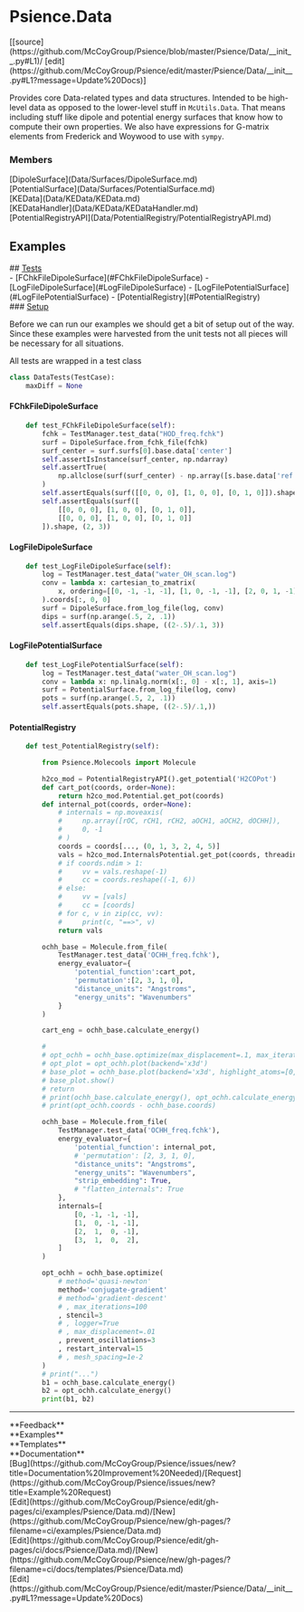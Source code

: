 # <a id="Psience.Data">Psience.Data</a> 
<div class="docs-source-link" markdown="1">
[[source](https://github.com/McCoyGroup/Psience/blob/master/Psience/Data/__init__.py#L1)/
[edit](https://github.com/McCoyGroup/Psience/edit/master/Psience/Data/__init__.py#L1?message=Update%20Docs)]
</div>
    
Provides core Data-related types and data structures.
Intended to be high-level data as opposed to the lower-level stuff in `McUtils.Data`.
That means including stuff like dipole and potential energy surfaces that know how to compute their own properties.
We also have expressions for G-matrix elements from Frederick and Woywood to use with `sympy`.

### Members
<div class="container alert alert-secondary bg-light">
  <div class="row">
   <div class="col" markdown="1">
[DipoleSurface](Data/Surfaces/DipoleSurface.md)   
</div>
   <div class="col" markdown="1">
[PotentialSurface](Data/Surfaces/PotentialSurface.md)   
</div>
   <div class="col" markdown="1">
[KEData](Data/KEData/KEData.md)   
</div>
</div>
  <div class="row">
   <div class="col" markdown="1">
[KEDataHandler](Data/KEData/KEDataHandler.md)   
</div>
   <div class="col" markdown="1">
[PotentialRegistryAPI](Data/PotentialRegistry/PotentialRegistryAPI.md)   
</div>
   <div class="col" markdown="1">
   
</div>
</div>
</div>





## Examples













<div class="collapsible-section">
 <div class="collapsible-section collapsible-section-header" markdown="1">
## <a class="collapse-link" data-toggle="collapse" href="#Tests-a4c45e" markdown="1"> Tests</a> <a class="float-right" data-toggle="collapse" href="#Tests-a4c45e"><i class="fa fa-chevron-down"></i></a>
 </div>
 <div class="collapsible-section collapsible-section-body collapse show" id="Tests-a4c45e" markdown="1">
 - [FChkFileDipoleSurface](#FChkFileDipoleSurface)
- [LogFileDipoleSurface](#LogFileDipoleSurface)
- [LogFilePotentialSurface](#LogFilePotentialSurface)
- [PotentialRegistry](#PotentialRegistry)

<div class="collapsible-section">
 <div class="collapsible-section collapsible-section-header" markdown="1">
### <a class="collapse-link" data-toggle="collapse" href="#Setup-f16755" markdown="1"> Setup</a> <a class="float-right" data-toggle="collapse" href="#Setup-f16755"><i class="fa fa-chevron-down"></i></a>
 </div>
 <div class="collapsible-section collapsible-section-body collapse show" id="Setup-f16755" markdown="1">
 
Before we can run our examples we should get a bit of setup out of the way.
Since these examples were harvested from the unit tests not all pieces
will be necessary for all situations.

All tests are wrapped in a test class
```python
class DataTests(TestCase):
    maxDiff = None
```

 </div>
</div>

#### <a name="FChkFileDipoleSurface">FChkFileDipoleSurface</a>
```python
    def test_FChkFileDipoleSurface(self):
        fchk = TestManager.test_data("HOD_freq.fchk")
        surf = DipoleSurface.from_fchk_file(fchk)
        surf_center = surf.surfs[0].base.data['center']
        self.assertIsInstance(surf_center, np.ndarray)
        self.assertTrue(
            np.allclose(surf(surf_center) - np.array([s.base.data['ref'] for s in surf.surfs]), 0.)
        )
        self.assertEquals(surf([[0, 0, 0], [1, 0, 0], [0, 1, 0]]).shape, (1, 3))
        self.assertEquals(surf([
            [[0, 0, 0], [1, 0, 0], [0, 1, 0]],
            [[0, 0, 0], [1, 0, 0], [0, 1, 0]]
        ]).shape, (2, 3))
```

#### <a name="LogFileDipoleSurface">LogFileDipoleSurface</a>
```python
    def test_LogFileDipoleSurface(self):
        log = TestManager.test_data("water_OH_scan.log")
        conv = lambda x: cartesian_to_zmatrix(
            x, ordering=[[0, -1, -1, -1], [1, 0, -1, -1], [2, 0, 1, -1]]
        ).coords[:, 0, 0]
        surf = DipoleSurface.from_log_file(log, conv)
        dips = surf(np.arange(.5, 2, .1))
        self.assertEquals(dips.shape, ((2-.5)/.1, 3))
```

#### <a name="LogFilePotentialSurface">LogFilePotentialSurface</a>
```python
    def test_LogFilePotentialSurface(self):
        log = TestManager.test_data("water_OH_scan.log")
        conv = lambda x: np.linalg.norm(x[:, 0] - x[:, 1], axis=1)
        surf = PotentialSurface.from_log_file(log, conv)
        pots = surf(np.arange(.5, 2, .1))
        self.assertEquals(pots.shape, ((2-.5)/.1,))
```

#### <a name="PotentialRegistry">PotentialRegistry</a>
```python
    def test_PotentialRegistry(self):

        from Psience.Molecools import Molecule

        h2co_mod = PotentialRegistryAPI().get_potential('H2COPot')
        def cart_pot(coords, order=None):
            return h2co_mod.Potential.get_pot(coords)
        def internal_pot(coords, order=None):
            # internals = np.moveaxis(
            #     np.array([rOC, rCH1, rCH2, aOCH1, aOCH2, dOCHH]),
            #     0, -1
            # )
            coords = coords[..., (0, 1, 3, 2, 4, 5)]
            vals = h2co_mod.InternalsPotential.get_pot(coords, threading_mode='serial')
            # if coords.ndim > 1:
            #     vv = vals.reshape(-1)
            #     cc = coords.reshape((-1, 6))
            # else:
            #     vv = [vals]
            #     cc = [coords]
            # for c, v in zip(cc, vv):
            #     print(c, "==>", v)
            return vals

        ochh_base = Molecule.from_file(
            TestManager.test_data('OCHH_freq.fchk'),
            energy_evaluator={
                'potential_function':cart_pot,
                'permutation':[2, 3, 1, 0],
                "distance_units": "Angstroms",
                "energy_units": "Wavenumbers"
            }
        )

        cart_eng = ochh_base.calculate_energy()

        #
        # opt_ochh = ochh_base.optimize(max_displacement=.1, max_iterations=50)
        # opt_plot = opt_ochh.plot(backend='x3d')
        # base_plot = ochh_base.plot(backend='x3d', highlight_atoms=[0, 1, 2, 3], figure=opt_plot)
        # base_plot.show()
        # return
        # print(ochh_base.calculate_energy(), opt_ochh.calculate_energy())
        # print(opt_ochh.coords - ochh_base.coords)

        ochh_base = Molecule.from_file(
            TestManager.test_data('OCHH_freq.fchk'),
            energy_evaluator={
                'potential_function': internal_pot,
                # 'permutation': [2, 3, 1, 0],
                "distance_units": "Angstroms",
                "energy_units": "Wavenumbers",
                "strip_embedding": True,
                # "flatten_internals": True
            },
            internals=[
                [0, -1, -1, -1],
                [1,  0, -1, -1],
                [2,  1,  0, -1],
                [3,  1,  0,  2],
            ]
        )

        opt_ochh = ochh_base.optimize(
            # method='quasi-newton'
            method='conjugate-gradient'
            # method='gradient-descent'
            # , max_iterations=100
            , stencil=3
            # , logger=True
            # , max_displacement=.01
            , prevent_oscillations=3
            , restart_interval=15
            # , mesh_spacing=1e-2
        )
        # print("...")
        b1 = ochh_base.calculate_energy()
        b2 = opt_ochh.calculate_energy()
        print(b1, b2)
```

 </div>
</div>






---


<div markdown="1" class="text-secondary">
<div class="container">
  <div class="row">
   <div class="col" markdown="1">
**Feedback**   
</div>
   <div class="col" markdown="1">
**Examples**   
</div>
   <div class="col" markdown="1">
**Templates**   
</div>
   <div class="col" markdown="1">
**Documentation**   
</div>
   <div class="col" markdown="1">
   
</div>
   <div class="col" markdown="1">
   
</div>
   <div class="col" markdown="1">
   
</div>
</div>
  <div class="row">
   <div class="col" markdown="1">
[Bug](https://github.com/McCoyGroup/Psience/issues/new?title=Documentation%20Improvement%20Needed)/[Request](https://github.com/McCoyGroup/Psience/issues/new?title=Example%20Request)   
</div>
   <div class="col" markdown="1">
[Edit](https://github.com/McCoyGroup/Psience/edit/gh-pages/ci/examples/Psience/Data.md)/[New](https://github.com/McCoyGroup/Psience/new/gh-pages/?filename=ci/examples/Psience/Data.md)   
</div>
   <div class="col" markdown="1">
[Edit](https://github.com/McCoyGroup/Psience/edit/gh-pages/ci/docs/Psience/Data.md)/[New](https://github.com/McCoyGroup/Psience/new/gh-pages/?filename=ci/docs/templates/Psience/Data.md)   
</div>
   <div class="col" markdown="1">
[Edit](https://github.com/McCoyGroup/Psience/edit/master/Psience/Data/__init__.py#L1?message=Update%20Docs)   
</div>
   <div class="col" markdown="1">
   
</div>
   <div class="col" markdown="1">
   
</div>
   <div class="col" markdown="1">
   
</div>
</div>
</div>
</div>
